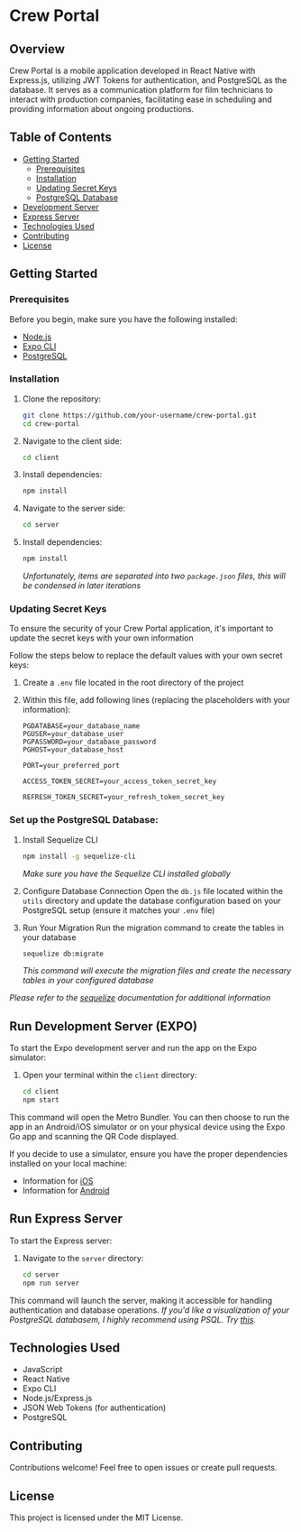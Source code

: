 # Crew Portal

## Overview
Crew Portal is a mobile application developed in React Native with Express.js, utilizing JWT Tokens for authentication, and PostgreSQL as the database. It serves as a communication platform for film technicians to interact with production companies, facilitating ease in scheduling and providing information about ongoing productions.

## Table of Contents
- [Getting Started](#getting-started)
  - [Prerequisites](#prerequisites)
  - [Installation](#installation)
  - [Updating Secret Keys](#updating-secret-keys)
  - [PostgreSQL Database](#set-up-the-postgresql-database)
- [Development Server](#run-development-server-expo)
- [Express Server](#run-express-server)
- [Technologies Used](#technologies-used)
- [Contributing](#contributing)
- [License](#license)

## Getting Started

### Prerequisites
Before you begin, make sure you have the following installed:
- [Node.js](https://nodejs.org/)
- [Expo CLI](https://docs.expo.dev/get-started/installation/)
- [PostgreSQL](https://www.postgresql.org/download/)

### Installation
1. Clone the repository:
   
   ```bash
   git clone https://github.com/your-username/crew-portal.git
   cd crew-portal

2. Navigate to the client side:
   
   ```bash
   cd client
   ```
   
3. Install dependencies:

   ```bash
   npm install
   ```

4. Navigate to the server side:

    ```bash
    cd server
    ```

5. Install dependencies:

   ```bash
   npm install
   ```

   _Unfortunately, items are separated into two ```package.json``` files, this will be condensed in later iterations_

### Updating Secret Keys

To ensure the security of your Crew Portal application, it's important to update the secret keys with your own information

Follow the steps below to replace the default values with your own secret keys:

1. Create a `.env` file located in the root directory of the project

2. Within this file, add following lines (replacing the placeholders with your information):

    ```env
    PGDATABASE=your_database_name
    PGUSER=your_database_user
    PGPASSWORD=your_database_password
    PGHOST=your_database_host
    
    PORT=your_preferred_port
    
    ACCESS_TOKEN_SECRET=your_access_token_secret_key
    
    REFRESH_TOKEN_SECRET=your_refresh_token_secret_key
    ```

### Set up the PostgreSQL Database:

1. Install Sequelize CLI

    ```bash
    npm install -g sequelize-cli
    ```

    _Make sure you have the Sequelize CLI installed globally_

2. Configure Database Connection
Open the ```db.js``` file located within the ```utils``` directory and update the database configuration based on your PostgreSQL setup (ensure it matches your ```.env``` file)

3. Run Your Migration
Run the migration command to create the tables in your database

    ```bash
    sequelize db:migrate
    ```
    
    _This command will execute the migration files and create the necessary tables in your configured database_


_Please refer to the [sequelize](https://sequelize.org/docs/v6/other-topics/migrations/) documentation for additional information_

   
## Run Development Server (EXPO)

To start the Expo development server and run the app on the Expo simulator:

1. Open your terminal within the ```client``` directory:

    ```bash
    cd client
    npm start
    ```
    
This command will open the Metro Bundler. You can then choose to run the app in an Android/iOS simulator or on your physical device using the Expo Go app and scanning the QR Code displayed.

If you decide to use a simulator, ensure you have the proper dependencies installed on your local machine:
- Information for [iOS](https://docs.expo.dev/workflow/ios-simulator/)
- Information for [Android](https://docs.expo.dev/workflow/android-studio-emulator/)


## Run Express Server
To start the Express server:

1. Navigate to the ```server``` directory:
   
    ```bash
    cd server
    npm run server
    ```
    
This command will launch the server, making it accessible for handling authentication and database operations.
_If you'd like a visualization of your PostgreSQL databasem, I highly recommend using PSQL. Try [this](https://www.freecodecamp.org/news/manage-postgresql-with-psql/)._


## Technologies Used
- JavaScript
- React Native
- Expo CLI
- Node.js/Express.js
- JSON Web Tokens (for authentication)
- PostgreSQL

  
## Contributing
Contributions welcome! Feel free to open issues or create pull requests.

## License
This project is licensed under the MIT License.

